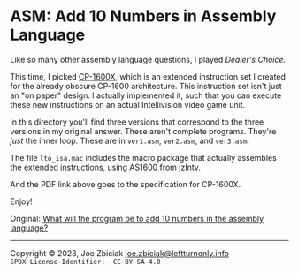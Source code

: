 # ASM:  Add 10 Numbers in Assembly Language

Like so many other assembly language questions, I played _Dealer's Choice._

This time, I picked
[CP-1600X](../PDFs/Locutus_CP-1600X_Instruction_Set_Extensions_20191203a.pdf),
which is an extended instruction set I created for the already obscure CP-1600
architecture.  This instruction set isn't just an "on paper" design.  I
actually implemented it, such that you can execute these new instructions on
an actual Intellivision video game unit.

In this directory you'll find three versions that correspond to the three
versions in my original answer.  These aren't complete programs.  They're
_just_ the inner loop.  These are in `ver1.asm`, `ver2.asm`, and `ver3.asm`.

The file `lto_isa.mac` includes the macro package that actually assembles the
extended instructions, using AS1600 from jzIntv.

And the PDF link above goes to the specification for CP-1600X.

Enjoy!

Original:  [What will the program be to add 10 numbers in the assembly language?](https://www.quora.com/What-will-the-program-be-to-add-10-numbers-in-the-assembly-language/answer/Joe-Zbiciak)


____

Copyright © 2023, Joe Zbiciak <joe.zbiciak@leftturnonly.info>  
`SPDX-License-Identifier:  CC-BY-SA-4.0`

